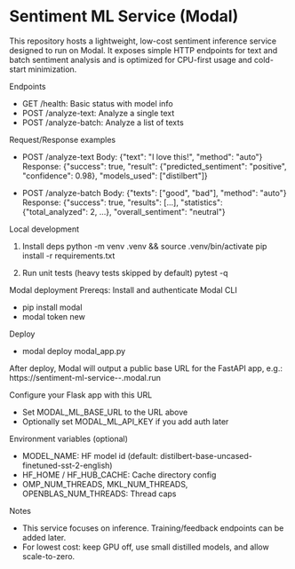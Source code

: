 # Sentiment ML Service (Modal)

This repository hosts a lightweight, low-cost sentiment inference service designed to run on Modal. It exposes simple HTTP endpoints for text and batch sentiment analysis and is optimized for CPU-first usage and cold-start minimization.

Endpoints
- GET /health: Basic status with model info
- POST /analyze-text: Analyze a single text
- POST /analyze-batch: Analyze a list of texts

Request/Response examples
- POST /analyze-text
  Body: {"text": "I love this!", "method": "auto"}
  Response: {"success": true, "result": {"predicted_sentiment": "positive", "confidence": 0.98}, "models_used": ["distilbert"]}

- POST /analyze-batch
  Body: {"texts": ["good", "bad"], "method": "auto"}
  Response: {"success": true, "results": [...], "statistics": {"total_analyzed": 2, ...}, "overall_sentiment": "neutral"}

Local development
1) Install deps
   python -m venv .venv && source .venv/bin/activate
   pip install -r requirements.txt

2) Run unit tests (heavy tests skipped by default)
   pytest -q

Modal deployment
Prereqs: Install and authenticate Modal CLI
- pip install modal
- modal token new

Deploy
- modal deploy modal_app.py

After deploy, Modal will output a public base URL for the FastAPI app, e.g.:
  https://sentiment-ml-service--<your-handle>.modal.run

Configure your Flask app with this URL
- Set MODAL_ML_BASE_URL to the URL above
- Optionally set MODAL_ML_API_KEY if you add auth later

Environment variables (optional)
- MODEL_NAME: HF model id (default: distilbert-base-uncased-finetuned-sst-2-english)
- HF_HOME / HF_HUB_CACHE: Cache directory config
- OMP_NUM_THREADS, MKL_NUM_THREADS, OPENBLAS_NUM_THREADS: Thread caps

Notes
- This service focuses on inference. Training/feedback endpoints can be added later.
- For lowest cost: keep GPU off, use small distilled models, and allow scale-to-zero.
